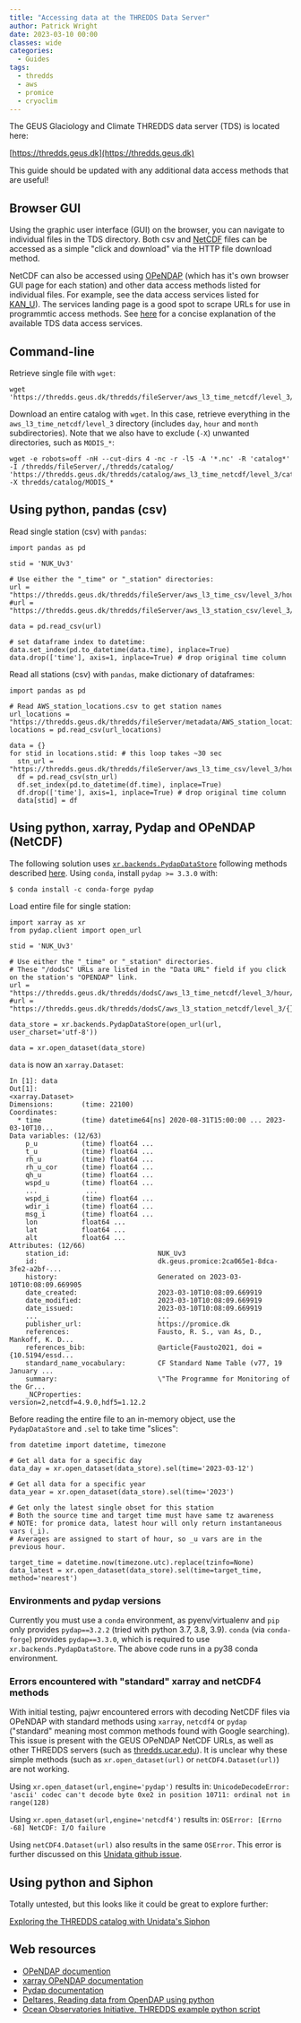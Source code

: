 ```yaml
---
title: "Accessing data at the THREDDS Data Server"
author: Patrick Wright
date: 2023-03-10 00:00
classes: wide
categories:
  - Guides
tags: 
  - thredds
  - aws
  - promice
  - cryoclim
---
```


The GEUS Glaciology and Climate THREDDS data server (TDS) is located here:

[https://thredds.geus.dk](https://thredds.geus.dk)

This guide should be updated with any additional data access methods that are useful!

## Browser GUI

Using the graphic user interface (GUI) on the browser, you can navigate to individual files in the TDS directory. Both csv and [NetCDF](https://www.unidata.ucar.edu/software/netcdf/) files can be accessed as a simple "click and download" via the HTTP file download method.

NetCDF can also be accessed using [OPeNDAP](https://www.opendap.org/) (which has it's own browser GUI page for each station) and other data access methods listed for individual files. For example, see the data access services listed for [KAN_U](https://thredds.geus.dk/thredds/catalog/aws_l3_station_netcdf/level_3/KAN_U/catalog.html?dataset=aws_l3_station_netcdf/level_3/KAN_U/KAN_U_hour.nc)). The services landing page is a good spot to scrape URLs for use in programmtic access methods. See [here](https://www.ncei.noaa.gov/access/thredds-user-guide) for a concise explanation of the available TDS data access services.

## Command-line

Retrieve single file with `wget`:
```
wget 'https://thredds.geus.dk/thredds/fileServer/aws_l3_time_netcdf/level_3/hour/CEN1_hour.nc'
```

Download an entire catalog with `wget`. In this case, retrieve everything in the `aws_l3_time_netcdf/level_3` directory (includes `day`, `hour` and `month` subdirectories). Note that we also have to exclude (`-X`) unwanted directories, such as `MODIS_*`:
```
wget -e robots=off -nH --cut-dirs 4 -nc -r -l5 -A '*.nc' -R 'catalog*' -I /thredds/fileServer/,/thredds/catalog/ 'https://thredds.geus.dk/thredds/catalog/aws_l3_time_netcdf/level_3/catalog.html' -X thredds/catalog/MODIS_*
```

## Using python, pandas (csv)

Read single station (csv) with `pandas`:
```
import pandas as pd

stid = 'NUK_Uv3'

# Use either the "_time" or "_station" directories:
url = "https://thredds.geus.dk/thredds/fileServer/aws_l3_time_csv/level_3/hour/{}_hour.csv".format(stid)
#url = "https://thredds.geus.dk/thredds/fileServer/aws_l3_station_csv/level_3/{}/{}_hour.csv".format(stid,stid)

data = pd.read_csv(url)

# set dataframe index to datetime:
data.set_index(pd.to_datetime(data.time), inplace=True)
data.drop(['time'], axis=1, inplace=True) # drop original time column
```

Read all stations (csv) with `pandas`, make dictionary of dataframes:
```
import pandas as pd

# Read AWS_station_locations.csv to get station names
url_locations = "https://thredds.geus.dk/thredds/fileServer/metadata/AWS_station_locations.csv"
locations = pd.read_csv(url_locations)

data = {}
for stid in locations.stid: # this loop takes ~30 sec
  stn_url = "https://thredds.geus.dk/thredds/fileServer/aws_l3_time_csv/level_3/hour/{}_hour.csv".format(stid)
  df = pd.read_csv(stn_url)
  df.set_index(pd.to_datetime(df.time), inplace=True)
  df.drop(['time'], axis=1, inplace=True) # drop original time column
  data[stid] = df
```

## Using python, xarray, Pydap and OPeNDAP (NetCDF)

The following solution uses [`xr.backends.PydapDataStore`](https://docs.xarray.dev/en/stable/generated/xarray.backends.PydapDataStore.html) following methods described [here](https://help.marine.copernicus.eu/en/articles/5182598-how-to-consume-the-opendap-api-and-cas-sso-using-python). Using `conda`, install `pydap >= 3.3.0` with:
```
$ conda install -c conda-forge pydap
```

Load entire file for single station:
```
import xarray as xr
from pydap.client import open_url

stid = 'NUK_Uv3'

# Use either the "_time" or "_station" directories.
# These "/dodsC" URLs are listed in the "Data URL" field if you click on the station's "OPENDAP" link.
url = "https://thredds.geus.dk/thredds/dodsC/aws_l3_time_netcdf/level_3/hour/{}_hour.nc".format(stid)
#url = "https://thredds.geus.dk/thredds/dodsC/aws_l3_station_netcdf/level_3/{}/{}_hour.nc".format(stid,stid)

data_store = xr.backends.PydapDataStore(open_url(url, user_charset='utf-8'))

data = xr.open_dataset(data_store)
```

`data` is now an `xarray.Dataset`:
```
In [1]: data
Out[1]: 
<xarray.Dataset>
Dimensions:       (time: 22100)
Coordinates:
  * time          (time) datetime64[ns] 2020-08-31T15:00:00 ... 2023-03-10T10...
Data variables: (12/63)
    p_u           (time) float64 ...
    t_u           (time) float64 ...
    rh_u          (time) float64 ...
    rh_u_cor      (time) float64 ...
    qh_u          (time) float64 ...
    wspd_u        (time) float64 ...
    ...            ...
    wspd_i        (time) float64 ...
    wdir_i        (time) float64 ...
    msg_i         (time) float64 ...
    lon           float64 ...
    lat           float64 ...
    alt           float64 ...
Attributes: (12/66)
    station_id:                      NUK_Uv3
    id:                              dk.geus.promice:2ca065e1-8dca-3fe2-a2bf-...
    history:                         Generated on 2023-03-10T10:08:09.669905
    date_created:                    2023-03-10T10:08:09.669919
    date_modified:                   2023-03-10T10:08:09.669919
    date_issued:                     2023-03-10T10:08:09.669919
    ...                              ...
    publisher_url:                   https://promice.dk
    references:                      Fausto, R. S., van As, D., Mankoff, K. D...
    references_bib:                  @article{Fausto2021, doi = {10.5194/essd...
    standard_name_vocabulary:        CF Standard Name Table (v77, 19 January ...
    summary:                         \"The Programme for Monitoring of the Gr...
    _NCProperties:                   version=2,netcdf=4.9.0,hdf5=1.12.2
```

Before reading the entire file to an in-memory object, use the `PydapDataStore` and `.sel` to take time "slices":
```
from datetime import datetime, timezone

# Get all data for a specific day
data_day = xr.open_dataset(data_store).sel(time='2023-03-12')

# Get all data for a specific year
data_year = xr.open_dataset(data_store).sel(time='2023')

# Get only the latest single obset for this station
# Both the source time and target time must have same tz awareness
# NOTE: for promice data, latest hour will only return instantaneous vars (_i).
# Averages are assigned to start of hour, so _u vars are in the previous hour.

target_time = datetime.now(timezone.utc).replace(tzinfo=None)
data_latest = xr.open_dataset(data_store).sel(time=target_time, method='nearest')
```

### Environments and pydap versions

Currently you must use a `conda` environment, as pyenv/virtualenv and `pip` only provides `pydap==3.2.2` (tried with python 3.7, 3.8, 3.9). `conda` (via `conda-forge`) provides `pydap==3.3.0`, which is required to use `xr.backends.PydapDataStore`. The above code runs in a py38 conda environment.

### Errors encountered with "standard" xarray and netCDF4 methods

With initial testing, pajwr encountered errors with decoding NetCDF files via OPeNDAP with standard methods using `xarray`, `netcdf4` or `pydap` ("standard" meaning most common methods found with Google searching). This issue is present with the GEUS OPeNDAP NetCDF URLs, as well as other THREDDS servers (such as [thredds.ucar.edu](https://thredds.ucar.edu/thredds/catalog/catalog.html)). It is unclear why these simple methods (such as `xr.open_dataset(url)` or `netCDF4.Dataset(url)`) are not working.

Using `xr.open_dataset(url,engine='pydap')` results in:
`UnicodeDecodeError: 'ascii' codec can't decode byte 0xe2 in position 10711: ordinal not in range(128)`

Using `xr.open_dataset(url,engine='netcdf4')` results in:
`OSError: [Errno -68] NetCDF: I/O failure`

Using `netCDF4.Dataset(url)` also results in the same `OSError`. This error is further discussed on this [Unidata github issue](https://github.com/Unidata/netcdf4-python/issues/812).

## Using python and Siphon

Totally untested, but this looks like it could be great to explore further:

[Exploring the THREDDS catalog with Unidata's Siphon](https://ioos.github.io/ioos_code_lab/content/code_gallery/data_access_notebooks/2017-01-18-siphon-explore-thredds.html)

## Web resources
- [OPeNDAP documention](https://opendap.github.io/documentation/UserGuideComprehensive.html)
- [xarray OPeNDAP documentation](https://xarray-test.readthedocs.io/en/latest/io.html#opendap)
- [Pydap documentation](https://www.pydap.org/en/latest/)
- [Deltares, Reading data from OpenDAP using python](https://publicwiki.deltares.nl/display/OET/Reading+data+from+OpenDAP+using+python)
- [Ocean Observatories Initiative, THREDDS example python script](https://oceanobservatories.org/thredds-quick-start/#python)